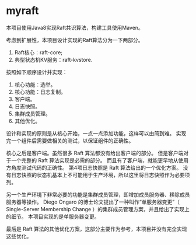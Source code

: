 # myraft

本项目使用Java8实现Raft共识算法，构建工具使用Maven。

考虑到扩展性，本项目设计实现的Raft算法分为一下两部分。
1. Raft核心：raft-core;
2. 典型状态机KV服务：raft-kvstore.

按照如下顺序设计并实现：
1. 核心功能：选举。
2. 核心功能：日志复制。
3. 客户端。
4. 日志快照。
5. 集群成员管理。
6. 其他优化。

设计和实现的原则是从核心开始，一点一点添加功能，这样可以由简到难。
实现完一个组件后需要做相关的测试，以保证组件的正确性。

核心之后是客户端。虽然很多 Raft 算法都没有给出客户端的部分。
但是客户端对于一个完整的 Raft 算法实现是必需的部分。
而且有了客户端，就能更早地从使用方角度测试代码的正确性。
第4项日志快照是 Raft 算法给出的一个优化方案。
没有日志快照的状态机基本上不可能用于生产环境，所以这里将日志快照作为必要项列。

另一个生产环境下非常必要的功能是集群成员管理，即增加成员服务器、移除成员服务器等操作。
Diego Ongaro 的博士论文提出了一种叫作“单服务器变更”（ Single-Server Membership
Change ）的集群成员管理方案，并且给出了实现上的细节。
本项目实现的是单服务器变更。

最后是 Raft 算法的其他优化方案，这部分主要作为参考，本项目并没有完全实现这些优化。

